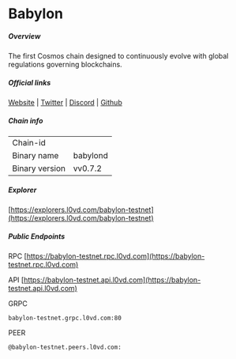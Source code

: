 # Babylon


##### Overview
The first Cosmos chain designed to continuously evolve with global regulations governing blockchains.


##### Official links
[Website](https://babylonchain.io/) | [Twitter](https://twitter.com/babylon_chain) | [Discord](https://discord.gg/babylonglobal) | [Github](https://github.com/babylonchain)

##### Chain info

|  |  |
| ------ | ------ |
| Chain-id |  |
| Binary name | babylond |
| Binary version | vv0.7.2 |

##### Explorer
[https://explorers.l0vd.com/babylon-testnet](https://explorers.l0vd.com/babylon-testnet)

##### Public Endpoints
RPC
[https://babylon-testnet.rpc.l0vd.com](https://babylon-testnet.rpc.l0vd.com)

API
[https://babylon-testnet.api.l0vd.com](https://babylon-testnet.api.l0vd.com)

GRPC
```
babylon-testnet.grpc.l0vd.com:80
```

PEER
```
@babylon-testnet.peers.l0vd.com:
```

